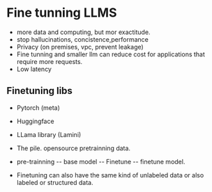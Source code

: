 # Fine tunning LLMS
*  more data and computing, but mor exactitude.
*  stop hallucinations, concistence,performance
*  Privacy (on premises, vpc, prevent leakage)
*  Fine tunning and smaller llm can reduce cost for applications that require more requests.
*  Low latency
## Finetuning libs
* Pytorch (meta)
* Huggingface
* LLama library (Lamini)

* The pile. opensource pretrainning data.
* pre-trainning -- base model -- Finetune -- finetune model.
* Finetuning can also have the same kind of unlabeled data  or also labeled or structured data.  
